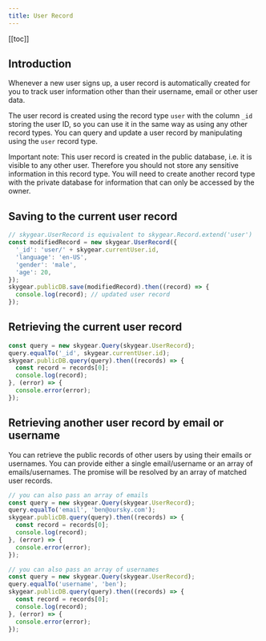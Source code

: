 ```yaml
---
title: User Record
---
```


[[toc]]


## Introduction

Whenever a new user signs up, a user record is automatically created for
you to track user information other than their username, email or other
user data.

The user record is created using the record type `user` with
the column `_id` storing the user ID, so you can use it
in the same way as using any other record types.
You can query and update a user record by manipulating using
the `user` record type.

Important note: This user record is created in the public database, i.e.
it is visible to any other user. Therefore you should not store any sensitive
information in this record type. You will need to create another record type
with the private database for information that can only be accessed by the
owner.

## Saving to the current user record

``` javascript
// skygear.UserRecord is equivalent to skygear.Record.extend('user')
const modifiedRecord = new skygear.UserRecord({
  '_id': 'user/' + skygear.currentUser.id,
  'language': 'en-US',
  'gender': 'male',
  'age': 20,
});
skygear.publicDB.save(modifiedRecord).then((record) => {
  console.log(record); // updated user record
});
```

## Retrieving the current user record

``` javascript
const query = new skygear.Query(skygear.UserRecord);
query.equalTo('_id', skygear.currentUser.id);
skygear.publicDB.query(query).then((records) => {
  const record = records[0];
  console.log(record);
}, (error) => {
  console.error(error);
});
```

<a id="search-users"></a>

## Retrieving another user record by email or username

You can retrieve the public records of other users by using their emails or
usernames. You can provide either a single email/username or an array of
emails/usernames.
The promise will be resolved by an array of matched user records.

``` javascript
// you can also pass an array of emails
const query = new skygear.Query(skygear.UserRecord);
query.equalTo('email', 'ben@oursky.com');
skygear.publicDB.query(query).then((records) => {
  const record = records[0];
  console.log(record);
}, (error) => {
  console.error(error);
});
```

``` javascript
// you can also pass an array of usernames
const query = new skygear.Query(skygear.UserRecord);
query.equalTo('username', 'ben');
skygear.publicDB.query(query).then((records) => {
  const record = records[0];
  console.log(record);
}, (error) => {
  console.error(error);
});
```
